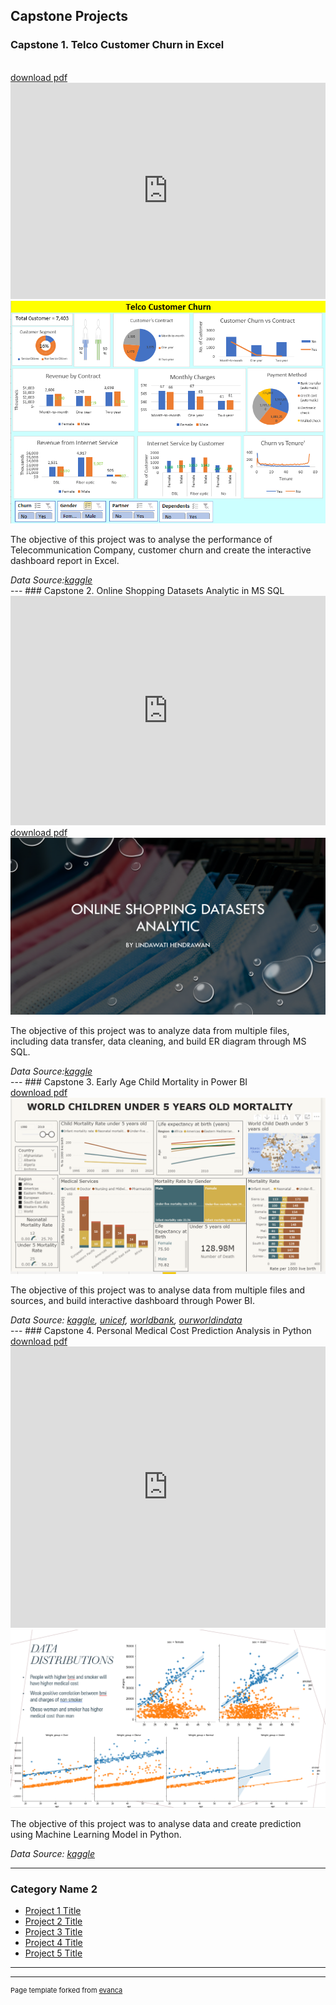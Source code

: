 ## Capstone Projects

### Capstone 1. Telco Customer Churn in Excel 
<br>
<a href="pdf/Telco.pdf" target="_blank">download pdf</a>
<br>
<iframe width="100%" height="346" frameborder="0" scrolling="no" src="https://onedrive.live.com/embed?>resid=FA0F2DF86D6EB2FA%212185&authkey=%21AJf0ni_vpRRKCU8&em=2&wdAllowInteractivity=False&wdHideGridlines=True&wdHideHeaders=True&wdDownloadButton=True&wdInConfigurator=True"></iframe>
<img src="images/CP1_Excel.PNG?raw=true"/>
<p> The objective of this project was to analyse the performance of Telecommunication Company, customer churn and create the interactive dashboard report in Excel. </p>
<em> Data Source:<a href="https://www.kaggle.com/vhcg77/telcom-churns-dataset" target="_blank">kaggle</a></em>

<br>
---
### Capstone 2. Online Shopping Datasets Analytic in MS SQL
<br>
<iframe src="https://onedrive.live.com/embed?cid=FA0F2DF86D6EB2FA&amp;resid=FA0F2DF86D6EB2FA%212187&amp;authkey=AChagSK3YPvVbVM&amp;em=2&amp;wdAr=1.7777777777777777" width="100%" height="367px" frameborder="0">This is an embedded <a target="_blank" href="https://office.com">Microsoft Office</a> presentation, powered by <a target="_blank" href="https://office.com/webapps">Office</a>.</iframe>
<a href="pdf/OL_shop.pdf" target="_blank">download pdf</a>
<img src="images/CP2_MS_SQL.PNG?raw=true"/>
<p> The objective of this project was to analyze data from multiple files, including data transfer, data cleaning, and build ER diagram through MS SQL. </p>
<em> Data Source:<a href="https://www.kaggle.com/tanyadayanand/online-shopping" target="_blank">kaggle</a></em>


<br>
---
### Capstone 3. Early Age Child Mortality in Power BI 
<br>
<a href="pdf/Children_Mortality.pdf" target="_blank">download pdf</a>
<br>

<img src="images/CP3_P_BI.PNG?raw=true"/>
<p> The objective of this project was to analyse data from multiple files and sources, and build interactive dashboard through Power BI. </p>
<em> Data Source: <a href= "https://www.kaggle.com/utkarshxy/who-worldhealth-statistics-2020-complete" target="_blank">kaggle</a>, <a href= "https://data.unicef.org/?s=children&is_v=1" target="_blank">unicef</a>, <a href= "https://databank.worldbank.org/reports.aspx?source=2&series=SP.POP.TOTL&country=" target="_blank">worldbank</a>,
 <a href= "https://ourworldindata.org/grapher/causes-of-death-in-children-under-5" target="_blank">ourworldindata</a></em>

<br>
---
### Capstone 4. Personal Medical Cost Prediction Analysis in Python
<br>
<a href="pdf/Medical_Cost.pdf" target="_blank">download pdf</a>
<br>
<iframe src="https://onedrive.live.com/embed?cid=FA0F2DF86D6EB2FA&amp;resid=FA0F2DF86D6EB2FA%212177&amp;authkey=AM4_yC27U5bwvu4&amp;em=2&amp;wdAr=1.7777777777777777" width="100%" height="450px" frameborder="0">This is an embedded <a target="_blank" href="https://office.com">Microsoft Office</a> presentation, powered by <a target="_blank" href="https://office.com/webapps">Office</a>.</iframe>

<img src="images/CP4_Python.PNG?raw=true"/>
<p> The objective of this project was to analyse data and create prediction using Machine Learning Model in Python.</p>
<em> Data Source: <a href= "https://www.kaggle.com/mirichoi0218/insurance" target="_blank">kaggle</a></em>



---
### Category Name 2

- [Project 1 Title](http://example.com/)
- [Project 2 Title](http://example.com/)
- [Project 3 Title](http://example.com/)
- [Project 4 Title](http://example.com/)
- [Project 5 Title](http://example.com/)

---




---
<p style="font-size:11px">Page template forked from <a href="https://github.com/evanca/quick-portfolio">evanca</a></p>
<!-- Remove above link if you don't want to attibute -->
